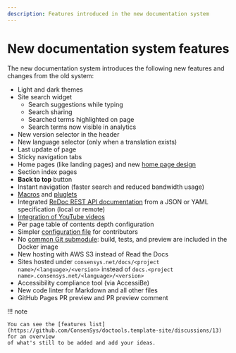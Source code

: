 ```yaml
---
description: Features introduced in the new documentation system
---
```


# New documentation system features

The new documentation system introduces the following new features and changes from the old system:

- Light and dark themes
- Site search widget
    - Search suggestions while typing
    - Search sharing
    - Searched terms highlighted on page
    - Search terms now visible in analytics
- New version selector in the header
- New language selector (only when a translation exists)
- Last update of page
- Sticky navigation tabs
- Home pages (like landing pages) and new [home page design](../index.md)
- Section index pages
- **Back to top** button
- Instant navigation (faster search and reduced bandwidth usage)
- [Macros](../contribute/markdown/macros.md) and [pluglets](../contribute/markdown/pluglets.md)
- Integrated [ReDoc REST API documentation](../examples/write_rest_api_reference.md) from a JSON or YAML specification
  (local or remote)
- [Integration of YouTube videos](../contribute/markdown/extensions.md#videos)
- Per page table of contents depth configuration
- Simpler [configuration file](../contribute/markdown/configure-and-format.md#mkdocs-configuration) for contributors
- No [common Git submodule](../contribute/use-common-submodule.md): build, tests, and preview are included in the
  Docker image
- New hosting with AWS S3 instead of Read the Docs
- Sites hosted under `consensys.net/docs/<project name>/<language>/<version>` instead of
  `docs.<project name>.consensys.net/<language>/<version>`
- Accessibility compliance tool (via AccessiBe)
- New code linter for Markdown and all other files
- GitHub Pages PR preview and PR preview comment

!!! note

    You can see the [features list](https://github.com/ConsenSys/doctools.template-site/discussions/13) for an overview
    of what's still to be added and add your ideas.
